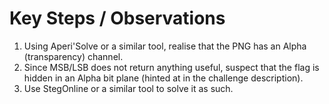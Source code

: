 # Key Steps / Observations

1. Using Aperi'Solve or a similar tool, realise that the PNG has an Alpha (transparency) channel.
2. Since MSB/LSB does not return anything useful, suspect that the flag is hidden in an Alpha bit plane (hinted at in the challenge description).
3. Use StegOnline or a similar tool to solve it as such.
